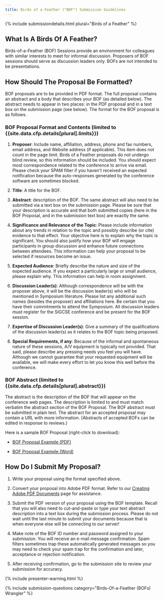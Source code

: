 ```yaml
---
title: Birds of a Feather ("BOF") Submission Guidelines
---
```


{% include submissiondetails.html plural="Birds of a Feather" %}

## What Is A Birds Of A Feather?

Birds-of-a-Feather (BOF) Sessions provide an environment for colleagues
with similar interests to meet for informal discussion. Proposers of BOF
sessions should serve as discussion leaders only. BOFs are not intended
to be presentations.

## How Should The Proposal Be Formatted?

BOF proposals are to be provided in PDF format. The full proposal contains an abstract and a body that describes your BOF (as detailed below). The abstract needs to appear in two places: in the PDF proposal and in a text box on the submission page (see below). The format for the BOF proposal is as follows.

### BOF Proposal Format and Contents (limited to {{site.data.cfp.details[plural].limits}})

1.  **Proposer**: Include name, affiliation, address, phone and fax
    numbers, email address, and Website address (if applicable).
    This item does not count in the page limit. Birds of a Feather
    proposals do not undergo blind review, so this information
    should be included. You should expect most correspondence
    related to the conference to arrive via email. Please check your
    SPAM filter if you haven't received an expected notification
    because the auto-responses generated by the conference software
    are sometimes blocked.
    
2.  **Title**: A title for the BOF.

3.  **Abstract**: description of the BOF. The same abstract will
    also need to be submitted via a text box on the submission page.
    Please be sure that your description is accurate and that both
    submitted copies (here in the BOF Proposal, and in the
    submission text box) are exactly the same.
    
4.  **Significance and Relevance of the Topic**: Please include
    information about any trends in relation to the topic and
    possibly describe (or cite) evidence to that effect. Your
    objective here is to explain why the topic is significant. You
    should also justify how your BOF will engage participants in
    group discussion and enhance future connections between
    attendees. This information can help your proposal to be
    selected if resources become an issue.
    
5.  **Expected Audience**: Briefly describe the nature and size of
    the expected audience. If you expect a particularly large or
    small audience, please explain why. This information can help in
    room assignment.
    
6.  **Discussion Leader(s)**: Although correspondence will be with
    the proposer above, it will be the discussion leader(s) who will
    be mentioned in Symposium literature. Please list any additional
    such names (besides the proposer) and affiliations here. Be
    certain that you have their commitments to attend the Symposium.
    All discussion leaders must register for the SIGCSE conference
    and be present for the BOF session.
    
7.  **Expertise of Discussion Leader(s)**: Give a summary of the
    qualifications of the discussion leader(s) as it relates to the
    BOF topic being proposed.
    
8.  **Special Requirements, if any**: Because of the informal and
    spontaneous nature of these sessions, A/V equipment is typically
    not provided. That said, please describe any pressing needs you
    feel you will have. Although we cannot guarantee that your
    requested equipment will be available, we will make every effort
    to let you know this well before the conference.

### BOF Abstract (limited to {{site.data.cfp.details[plural].abstract}})

The abstract is the description of the BOF that will appear on the
conference web pages. The description is limited to and must match
verbatim the abstract section of the BOF Proposal. The BOF abstract
must be submitted in plain text. The abstract for an accepted
proposal may contain a URL with more information. (Abstracts of
accepted BOFs can be edited in response to reviews.)

Here is a sample BOF Proposal (right-click to download):
  
  -   [BOF Proposal Example 
      (PDF)]({{site.base}}/authors/examples/BOFSample.pdf)
      
  -   [BOF Proposal Example
      (Word)]({{site.base}}/authors/examples/BOFSample.doc)

## How Do I Submit My Proposal?

1.  Write your proposal using the format specified above.

2.  Convert your proposal into Adobe PDF format. Refer to our [Creating
    Adobe PDF Documents](creating_pdf.html) page for assistance.
    
3.  Submit the PDF version of your proposal using the BOF template. Recall that you
    will also need to cut-and-paste or type your text abstract
    description into a text box during the submission process. Please do
    not wait until the last minute to submit your documents because that
    is when everyone else will be connecting to our server!
    
4.  Make note of the BOF ID number and password assigned to your
    submission. You will receive an e-mail message confirmation. Spam
    filters sometimes trap these automatically generated messages so you
    may need to check your spam trap for the confirmation and later,
    acceptance or rejection notification.
    
5.  After receiving confirmation, go to the submission site to review your submission
    for accuracy.

{% include presenter-warning.html %}



{% include submission-questions category="Birds-Of-a-Feather (BOFs) Wrangler" %}